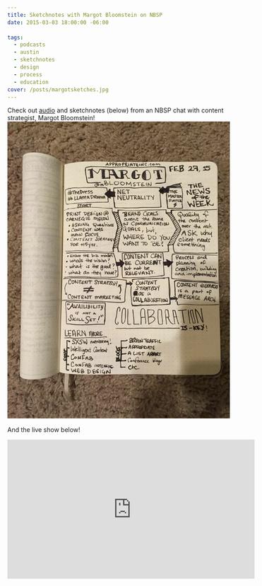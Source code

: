 ```yaml
---
title: Sketchnotes with Margot Bloomstein on NBSP
date: 2015-03-03 18:00:00 -06:00

tags:
  - podcasts
  - austin
  - sketchnotes
  - design
  - process
  - education
cover: /posts/margotsketches.jpg
---
```


Check out [audio](https://goodstuff.fm/nbsp) and sketchnotes (below) from an NBSP chat with content strategist, Margot Bloomstein!
![Margotsketchnotes](/static/img/posts/margotsketches.jpg)

And the live show below!

<!-- more -->
<div class="full">
<iframe width="560" height="315" src="https://www.youtube.com/embed/H4GMmJXK2Ok" frameborder="0" allowfullscreen></iframe>
</div>
